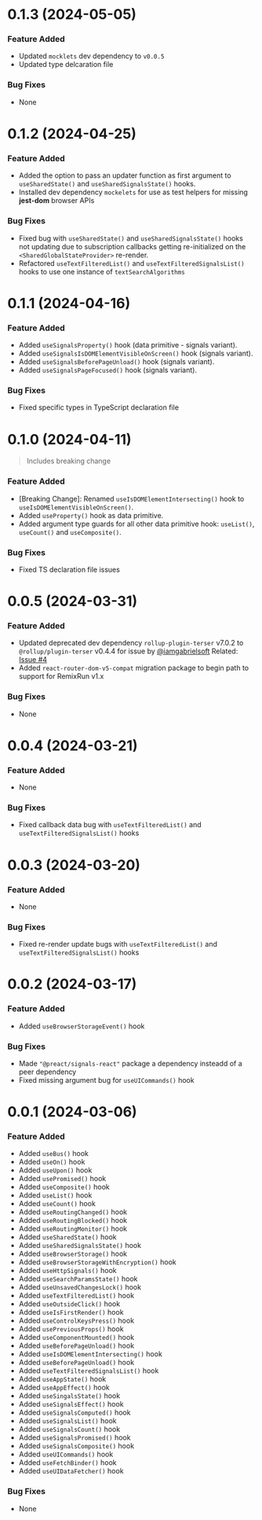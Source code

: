 <a name="0.1.3"></a>
# 0.1.3 (2024-05-05)

### Feature Added
- Updated `mocklets` dev dependency to `v0.0.5`
- Updated type delcaration file

### Bug Fixes
- None

<a name="0.1.2"></a>
# 0.1.2 (2024-04-25)

### Feature Added
- Added the option to pass an updater function as first argument to `useSharedState()` and `useSharedSignalsState()` hooks.
- Installed dev dependency `mockelets` for use as test helpers for missing **jest-dom** browser APIs

### Bug Fixes
- Fixed bug with `useSharedState()` and `useSharedSignalsState()` hooks not updating due to subscription callbacks getting re-initialized on the `<SharedGlobalStateProvider>` re-render.
- Refactored `useTextFilteredList()` and `useTextFilteredSignalsList()` hooks to use one instance of `textSearchAlgorithms` 

<a name="0.1.1"></a>
# 0.1.1 (2024-04-16)

### Feature Added
- Added `useSignalsProperty()` hook (data primitive - signals variant).
- Added `useSignalsIsDOMElementVisibleOnScreen()` hook (signals variant).
- Added `useSignalsBeforePageUnload()` hook (signals variant).
- Added `useSignalsPageFocused()` hook (signals variant).

### Bug Fixes
- Fixed specific types in TypeScript declaration file

<a name="0.1.0"></a>
# 0.1.0 (2024-04-11)

>Includes breaking change

### Feature Added
- [Breaking Change]: Renamed `useIsDOMElementIntersecting()` hook to `useIsDOMElementVisibleOnScreen()`.
- Added `useProperty()` hook as data primitive.
- Added argument type guards for all other data primitive hook: `useList()`, `useCount()` and `useComposite()`.

### Bug Fixes
- Fixed TS declaration file issues

<a name="0.0.5"></a>
# 0.0.5 (2024-03-31)

### Feature Added
- Updated deprecated dev dependency `rollup-plugin-terser` v7.0.2 to `@rollup/plugin-terser` v0.4.4 for issue by [@iamgabrielsoft](https://github.com/iamgabrielsoft) Related: [Issue #4](https://github.com/codesplinta/busser/issues/4)
- Added `react-router-dom-v5-compat` migration package to begin path to support for RemixRun v1.x

### Bug Fixes
- None

<a name="0.0.4"></a>
# 0.0.4 (2024-03-21)

### Feature Added
- None

### Bug Fixes
- Fixed callback data bug with `useTextFilteredList()` and `useTextFilteredSignalsList()` hooks


<a name="0.0.3"></a>
# 0.0.3 (2024-03-20)

### Feature Added
- None

### Bug Fixes
- Fixed re-render update bugs with `useTextFilteredList()` and `useTextFilteredSignalsList()` hooks

<a name="0.0.2"></a>
# 0.0.2 (2024-03-17)

### Feature Added
- Added `useBrowserStorageEvent()` hook

### Bug Fixes
- Made `"@preact/signals-react"` package a dependency insteadd of a peer dependency
- Fixed missing argument bug for `useUICommands()` hook

<a name="0.0.1"></a>
# 0.0.1 (2024-03-06)

### Feature Added
- Added `useBus()` hook
- Added `useOn()` hook
- Added `useUpon()` hook
- Added `usePromised()` hook
- Added `useComposite()` hook
- Added `useList()` hook
- Added `useCount()` hook
- Added `useRoutingChanged()` hook
- Added `useRoutingBlocked()` hook
- Added `useRoutingMonitor()` hook
- Added `useSharedState()` hook
- Added `useSharedSignalsState()` hook
- Added `useBrowserStorage()` hook
- Added `useBrowserStorageWithEncryption()` hook
- Added `useHttpSignals()` hook
- Added `useSearchParamsState()` hook
- Added `useUnsavedChangesLock()` hook
- Added `useTextFilteredList()` hook
- Added `useOutsideClick()` hook
- Added `useIsFirstRender()` hook
- Added `useControlKeysPress()` hook
- Added `usePreviousProps()` hook
- Added `useComponentMounted()` hook
- Added `useBeforePageUnload()` hook
- Added `useIsDOMElementIntersecting()` hook
- Added `useBeforePageUnload()` hook
- Added `useTextFilteredSignalsList()` hook
- Added `useAppState()` hook
- Added `useAppEffect()` hook
- Added `useSingalsState()` hook
- Added `useSignalsEffect()` hook
- Added `useSignalsComputed()` hook
- Added `useSignalsList()` hook
- Added `useSignalsCount()` hook
- Added `useSignalsPromised()` hook
- Added `useSignalsComposite()` hook
- Added `useUICommands()` hook
- Added `useFetchBinder()` hook
- Added `useUIDataFetcher()` hook


### Bug Fixes
- None